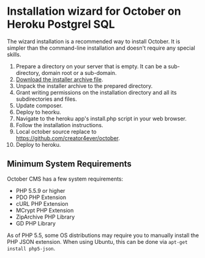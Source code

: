 # Installation wizard for October on Heroku Postgrel SQL

The wizard installation is a recommended way to install October. It is simpler than the command-line installation and doesn't require any special skills.

1. Prepare a directory on your server that is empty. It can be a sub-directory, domain root or a sub-domain.
1. [Download the installer archive file](https://github.com/creator4ever/install/archive/master.zip).
1. Unpack the installer archive to the prepared directory.
1. Grant writing permissions on the installation directory and all its subdirectories and files.
1. Update composer.
1. Deploy to heorku.
1. Navigate to the heroku app's install.php script in your web browser.
1. Follow the installation instructions.
1. Local october source replace to https://github.com/creator4ever/october.
1. Deploy to heroku.

## Minimum System Requirements

October CMS has a few system requirements:

* PHP 5.5.9 or higher
* PDO PHP Extension
* cURL PHP Extension
* MCrypt PHP Extension
* ZipArchive PHP Library
* GD PHP Library

As of PHP 5.5, some OS distributions may require you to manually install the PHP JSON extension.
When using Ubuntu, this can be done via ``apt-get install php5-json``.
